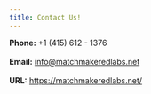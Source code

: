 ```yaml
---
title: Contact Us!
---
```

**Phone:**  +1 (415) 612 - 1376<br/><br/>**Email:**    info@matchmakeredlabs.net<br/><br/>**URL:**       https://matchmakeredlabs.net/
